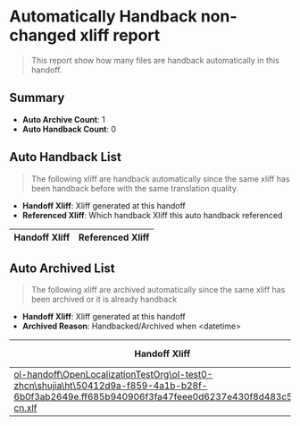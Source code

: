 # Automatically Handback non-changed xliff report
> This report show how many files are handback automatically in this handoff.

## Summary
* **Auto Archive Count**: 1
* **Auto Handback Count**: 0

## Auto Handback List
> The following xliff are handback automatically since the same xliff has been handback before with the same translation quality.

* **Handoff Xliff**: Xliff generated at this handoff
* **Referenced Xliff**: Which handback Xliff this auto handback referenced

| Handoff Xliff | Referenced Xliff | 
| --- | --- | 

## Auto Archived List
> The following xliff are archived automatically since the same xliff has been archived or it is already handback

* **Handoff Xliff**: Xliff generated at this handoff
* **Archived Reason**: Handbacked/Archived when &lt;datetime&gt;

| Handoff Xliff | Archived Reason | 
| --- | --- | 
| [ol-handoff\OpenLocalizationTestOrg\ol-test0-zhcn\shujia\ht\50412d9a-f859-4a1b-b28f-6b0f3ab2649e.ff685b940906f3fa47feee0d6237e430f8d483c5.zh-cn.xlf](https://github.com/OpenLocalizationTestOrg/ol-test0-handoff/blob/4c5f75af4649d10ce5d3e0c70aa163a3d3af6af8/ol-handoff/OpenLocalizationTestOrg/ol-test0-zhcn/shujia/ht/50412d9a-f859-4a1b-b28f-6b0f3ab2649e.ff685b940906f3fa47feee0d6237e430f8d483c5.zh-cn.xlf) | Archived when 16/10/26 02:39 | 

